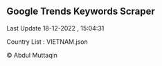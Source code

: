 

## Google Trends Keywords Scraper 
 
Last Update 18-12-2022 , 15:04:31

Country List :
VIETNAM.json



© Abdul Muttaqin 
